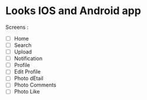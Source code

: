 # Looks IOS and Android app

Screens :

- [ ] Home
- [ ] Search
- [ ] Upload
- [ ] Notification
- [ ] Profile
- [ ] Edit Profile
- [ ] Photo dEtail
- [ ] Photo Comments
- [ ] Photo Like
